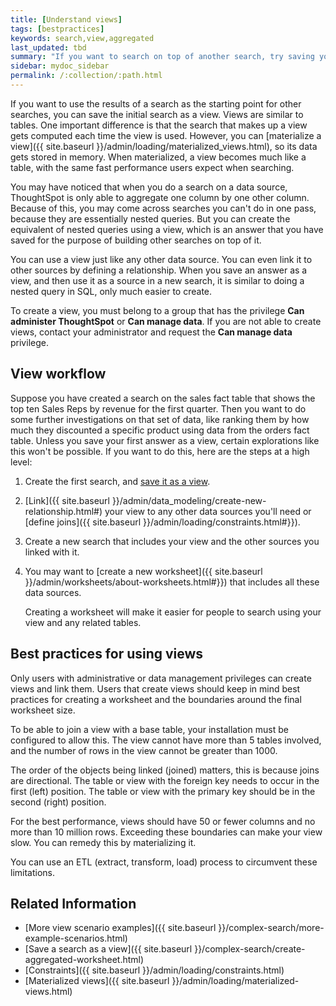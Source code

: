 ```yaml
---
title: [Understand views]
tags: [bestpractices]
keywords: search,view,aggregated
last_updated: tbd
summary: "If you want to search on top of another search, try saving your search as a view. Then, you can use the saved view as a data source for a new search."
sidebar: mydoc_sidebar
permalink: /:collection/:path.html
---
```

If you want to use the results of a search as the starting point for other searches, you can save the initial search as a view. Views are similar to tables. One important difference is that the search that makes up a view gets computed each time the view is used. However, you can [materialize a view]({{ site.baseurl }}/admin/loading/materialized_views.html), so its data gets stored in memory. When materialized, a view becomes much like a table, with the same fast performance users expect when searching.

You may have noticed that when you do a search on a data source, ThoughtSpot is only able to aggregate one
column by one other column. Because of this, you may come across searches you
can't do in one pass, because they are essentially nested queries. But you can
create the equivalent of nested queries using a view, which is
an answer that you have saved for the purpose of building other searches on top of it.

You can use a view just like any other data source. You
can even link it to other sources by defining a relationship. When you save an
answer as a view, and then use it as a source in a new search, it is
similar to doing a nested query in SQL, only much easier to create.

To create a view, you must belong to a group that has the
privilege **Can administer ThoughtSpot** or **Can manage data**. If you are
not able to create views, contact your administrator and request
the **Can manage data** privilege.

## View workflow

Suppose you have created a search on the sales fact table that shows the top ten
Sales Reps by revenue for the first quarter. Then you want to do some further
investigations on that set of data, like ranking them by how much they
discounted a specific product using data from the orders fact table. Unless you
save your first answer as a view, certain explorations like this won't be
possible. If you want to do this, here are the steps at a high level:

1. Create the first search, and [save it as a view](create-aggregated-worksheet.html#).
2. [Link]({{ site.baseurl }}/admin/data_modeling/create-new-relationship.html#) your view to any other data sources you'll need or [define joins]({{ site.baseurl }}/admin/loading/constraints.html#}}).
3. Create a new search that includes your view and the other sources you linked with it.
4. You may want to [create a new worksheet]({{ site.baseurl }}/admin/worksheets/about-worksheets.html#}}) that includes all these data sources.

    Creating a worksheet will make it easier for people to search using your
    view and any related tables.

## Best practices for using views

Only users with administrative or data management privileges can create views and link them. Users that create views should keep in mind best practices for creating a worksheet and the boundaries around the final
worksheet size.

To be able to join a view with a base table, your installation
must be configured to allow this. The view cannot have
more than 5 tables involved, and the number of rows in the
view cannot be greater than 1000.

The order of the objects being linked (joined) matters, this is because joins are
directional. The table or view with the foreign key needs to occur
in the first (left) position. The table or view with the primary key should be in the
second (right) position.

For the best performance, views should have 50 or fewer
columns and no more than 10 million rows. Exceeding these boundaries can make
your view slow. You can remedy this by materializing it.

You can use an ETL (extract, transform, load) process to circumvent these
limitations.

## Related Information

-   [More view scenario examples]({{ site.baseurl }}/complex-search/more-example-scenarios.html)
-   [Save a search as a view]({{ site.baseurl }}/complex-search/create-aggregated-worksheet.html)  
-   [Constraints]({{ site.baseurl }}/admin/loading/constraints.html)
-   [Materialized views]({{ site.baseurl }}/admin/loading/materialized-views.html)
